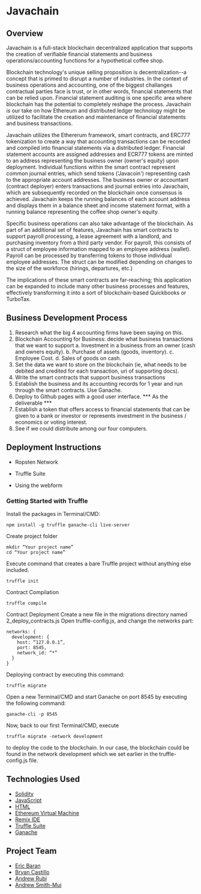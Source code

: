 # Javachain

## Overview

Javachain is a full-stack blockchain decentralized application that supports the creation of verifiable financial statements and business operations/accounting functions for a hypothetical coffee shop.  

Blockchain technology's unique selling proposition is decentralization--a concept that is primed to disrupt a number of industries.  In the context of business operations and accounting, one of the biggest challanges contractual parties face is trust, or in other words, financial statements that can be relied upon. Financial statement auditing is one specific area where blockchain has the potential to completely reshape the process.  Javachain is our take on how Ethereum and distributed ledger technology might be utilized to facilitate the creation and maintenance of financial statements and business transactions.

Javachain utilizes the Ethererum framework, smart contracts, and ERC777 tokenization to create a way that accounting transactions can be recorded and compiled into financial statements via a distributed ledger.  Financial statement accounts are assigned addresses and ECR777 tokens are minted to an address representing the business owner (owner's equity) upon deployment.  Individual functions within the smart contract represent common journal entries, which send tokens ('Javacoin') representing cash to the appropriate account addresses.  The business owner or accountant (contract deployer) enters transactions and journal entries into Javachain, which are subsequently recorded on the blockchain once consensus is achieved.  Javachain keeps the running balances of each account address and displays them in a balance sheet and income statement format, with a running balance representing the coffee shop owner's equity. 

Specific business operations can also take advantage of the blockchain.  As part of an additional set of features, Javachain has smart contracts to support payroll processing, a lease agreement with a landlord, and purchasing inventory from a third party vendor.  For payroll, this consists of a struct of employee information mapped to an employee address (wallet).  Payroll can be processed by transferring tokens to those individual employee addresses.  The struct can be modified depending on changes to the size of the workforce (hirings, departures, etc.)  

The implications of these smart contracts are far-reaching; this application can be expanded to include many other business processes and features, effectively transforming it into a sort of blockchain-based Quickbooks or TurboTax. 

## Business Development Process

1.	Research what the big 4 accounting firms have been saying on this.
2.	Blockchain Accounting for Business: decide what business transactions that we want to support
  a.	Investment in a business from an owner (cash and owners equity).
  b.	Purchase of assets (goods, inventory).
  c.	Employee Cost.
  d.	Sales of goods on cash.
3.	Set the data we want to store on the blockchain (ie, what needs to be debited and credited for each transaction, uri of supporting docs).
4.	Write the smart contracts that support business transactions
5.	Establish the business and its accounting records for 1 year and run through the smart contracts. Use Ganache.
6.	Deploy to Github pages with a good user interface. *** As the deliverable *** 
7.	Establish a token that offers access to financial statements that can be given to  a bank or investor or represents investment in the business / economics or voting interest.
8.	See if we could distribute among our four computers.

## Deployment Instructions

* Ropsten Network

* Truffle Suite

* Using the webform


### Getting Started with Truffle
Install the packages in Terminal/CMD:

```
npm install -g truffle ganache-cli live-server
```

Create project folder

```
mkdir “Your project name”
cd “Your project name”
```

Execute command that creates a bare Truffle project without anything else included.

```
truffle init
```

Contract Compilation

```
truffle compile
```

Contract Deployment
Create a new file in the migrations directory named 2_deploy_contracts.js
Open truffle-config.js, and change the networks part:
```
networks: {
  development: {
    host: “127.0.0.1”,
    port: 8545,
    network_id: “*”
  }
}
```

Deploying contract by executing this command:

```
truffle migrate
```

Open a new Terminal/CMD and start Ganache on port 8545 by executing the following command:

```
ganache-cli -p 8545
```


Now, back to our first Terminal/CMD, execute

```
truffle migrate -network development
```

to deploy the code to the blockchain. In our case, the blockchain could be found in the network development which we set earlier in the truffle-config.js file.



## Technologies Used

* [Solidity](https://soliditylang.org)
* [JavaScript](https://www.javascript.com)
* [HTML](https://devdocs.io/html/)
* [Ethereum Virtual Machine](https://ethereum.org/en/developers/docs/evm/)
* [Remix IDE](https://remix-ide.readthedocs.io/en/latest/)
* [Truffle Suite](https://www.trufflesuite.com)
* [Ganache](https://www.trufflesuite.com/ganache)

## Project Team

* [Eric Baran](https://github.com/ebizz403s)
* [Bryan Castillo](https://github.com/Bcastillo44)
* [Andrew Rubi](https://github.com/andrewjrubi)
* [Andrew Smith-Mui](https://github.com/arsm800)
